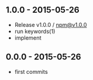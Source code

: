 

## 1.0.0 - 2015-05-26
- Release v1.0.0 / npm@v1.0.0
- run keywords(1)
- implement

## 0.0.0 - 2015-05-26
- first commits